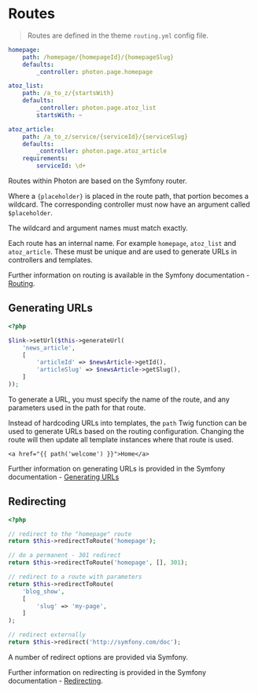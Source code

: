 # Routes

> Routes are defined in the theme `routing.yml` config file.

```yaml
homepage:
    path: /homepage/{homepageId}/{homepageSlug}
    defaults:
        _controller: photon.page.homepage

atoz_list:
    path: /a_to_z/{startsWith}
    defaults:
        _controller: photon.page.atoz_list
        startsWith: ~

atoz_article:
    path: /a_to_z/service/{serviceId}/{serviceSlug}
    defaults:
        _controller: photon.page.atoz_article
    requirements:
        serviceId: \d+
```

Routes within Photon are based on the Symfony router. 

Where a `{placeholder}` is placed in the route path, that portion becomes a wildcard. The corresponding controller must now have an argument called `$placeholder`. 

<aside class="notice">
The wildcard and argument names must match exactly.
</aside>

Each route has an internal name. For example `homepage`, `atoz_list` and `atoz_article`. These must be unique and are used to generate URLs in controllers and templates.

Further information on routing is available in the Symfony documentation - [Routing](https://symfony.com/doc/2.8/routing.html).

## Generating URLs

```php
<?php

$link->setUrl($this->generateUrl(
    'news_article',
    [
        'articleId' => $newsArticle->getId(),
        'articleSlug' => $newsArticle->getSlug(),
    ]
));
```
To generate a URL, you must specify the name of the route, and any parameters used in the path for that route.

Instead of hardcoding URLs into templates, the `path` Twig function can be used to generate URLs based on the routing configuration. Changing the route will then update all template instances where that route is used.

```twig
<a href="{{ path('welcome') }}">Home</a>
```

Further information on generating URLs is provided in the Symfony documentation - [Generating URLs](https://symfony.com/doc/2.8/routing.html#generating-urls)


## Redirecting

```php
<?php

// redirect to the "homepage" route
return $this->redirectToRoute('homepage');

// do a permanent - 301 redirect
return $this->redirectToRoute('homepage', [], 301);

// redirect to a route with parameters
return $this->redirectToRoute(
    'blog_show',
    [
        'slug' => 'my-page',
    ]
);

// redirect externally
return $this->redirect('http://symfony.com/doc');
```

A number of redirect options are provided via Symfony.

Further information on redirecting is provided in the Symfony documentation - [Redirecting](https://symfony.com/doc/2.8/controller.html#redirecting).
